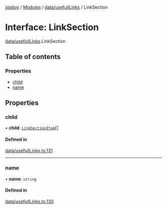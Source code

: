 [station](../README.md) / [Modules](../modules.md) / [data/usefullLinks](../modules/data_usefullLinks.md) / LinkSection

# Interface: LinkSection

[data/usefullLinks](../modules/data_usefullLinks.md).LinkSection

## Table of contents

### Properties

- [child](data_usefullLinks.LinkSection.md#child)
- [name](data_usefullLinks.LinkSection.md#name)

## Properties

### child

• **child**: [`LinkSectionItem`](data_usefullLinks.LinkSectionItem.md)[]

#### Defined in

[data/usefullLinks.ts:131](https://github.com/kiotosi/station/blob/cfb6b0e/data/usefullLinks.ts#L131)

___

### name

• **name**: `string`

#### Defined in

[data/usefullLinks.ts:130](https://github.com/kiotosi/station/blob/cfb6b0e/data/usefullLinks.ts#L130)
